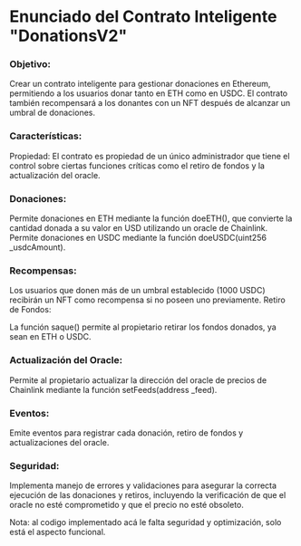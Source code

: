 # Enunciado del Contrato Inteligente "DonationsV2"


### Objetivo: 

Crear un contrato inteligente para gestionar donaciones en Ethereum, 
permitiendo a los usuarios donar tanto en ETH como en USDC. El contrato también 
recompensará a los donantes con un NFT después de alcanzar un umbral de donaciones.

### Características:

Propiedad: El contrato es propiedad de un único administrador que tiene el control 
sobre ciertas funciones críticas como el retiro de fondos y la actualización del oracle.

### Donaciones:

Permite donaciones en ETH mediante la función doeETH(), que convierte la cantidad donada 
a su valor en USD utilizando un oracle de Chainlink.
Permite donaciones en USDC mediante la función doeUSDC(uint256 _usdcAmount).

### Recompensas:

Los usuarios que donen más de un umbral establecido (1000 USDC) recibirán un NFT como 
recompensa si no poseen uno previamente.
Retiro de Fondos:

La función saque() permite al propietario retirar los fondos donados, ya sean en ETH o USDC.

### Actualización del Oracle:

Permite al propietario actualizar la dirección del oracle de precios de Chainlink mediante la 
función setFeeds(address _feed).


### Eventos:

Emite eventos para registrar cada donación, retiro de fondos y actualizaciones del oracle.


### Seguridad:

Implementa manejo de errores y validaciones para asegurar la correcta ejecución de las donaciones y 
retiros, incluyendo la verificación de que el oracle no esté comprometido y que el precio no esté obsoleto.



Nota: al codigo implementado acá le falta seguridad y optimización, solo está el aspecto funcional.